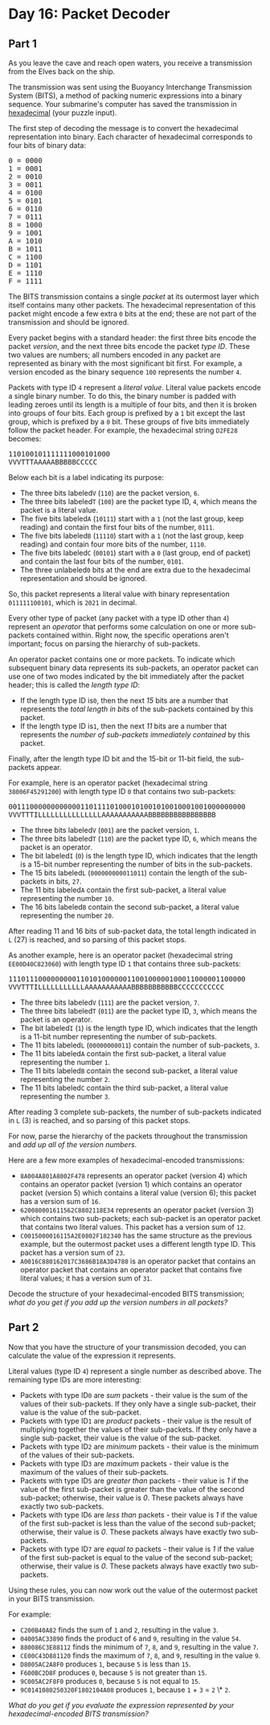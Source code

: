 # Day 16: Packet Decoder

## Part 1

As you leave the cave and reach open waters, you receive a transmission from the Elves back on the ship.

The transmission was sent using the Buoyancy Interchange Transmission System (BITS), a method of packing numeric expressions into a binary sequence. Your submarine's computer has saved the transmission in [hexadecimal](https://en.wikipedia.org/wiki/Hexadecimal) (your puzzle input).

The first step of decoding the message is to convert the hexadecimal representation into binary. Each character of hexadecimal corresponds to four bits of binary data:

<pre>
0 = 0000
1 = 0001
2 = 0010
3 = 0011
4 = 0100
5 = 0101
6 = 0110
7 = 0111
8 = 1000
9 = 1001
A = 1010
B = 1011
C = 1100
D = 1101
E = 1110
F = 1111
</pre>

The BITS transmission contains a single _packet_ at its outermost layer which itself contains many other packets. The hexadecimal representation of this packet might encode a few extra `0` bits at the end; these are not part of the transmission and should be ignored.

Every packet begins with a standard header: the first three bits encode the packet _version_, and the next three bits encode the packet _type ID_. These two values are numbers; all numbers encoded in any packet are represented as binary with the most significant bit first. For example, a version encoded as the binary sequence `100` represents the number `4`.

Packets with type ID `4` represent a _literal value_. Literal value packets encode a single binary number. To do this, the binary number is padded with leading zeroes until its length is a multiple of four bits, and then it is broken into groups of four bits. Each group is prefixed by a `1` bit except the last group, which is prefixed by a `0` bit. These groups of five bits immediately follow the packet header. For example, the hexadecimal string `D2FE28` becomes:

<pre>
110100101111111000101000
VVVTTTAAAAABBBBBCCCCC
</pre>

Below each bit is a label indicating its purpose:

- The three bits labeled`V` (`110`) are the packet version, `6`.
- The three bits labeled`T` (`100`) are the packet type ID, `4`, which means the packet is a literal value.
- The five bits labeled`A` (`10111`) start with a `1` (not the last group, keep reading) and contain the first four bits of the number, `0111`.
- The five bits labeled`B` (`11110`) start with a `1` (not the last group, keep reading) and contain four more bits of the number, `1110`.
- The five bits labeled`C` (`00101`) start with a `0` (last group, end of packet) and contain the last four bits of the number, `0101`.
- The three unlabeled`0` bits at the end are extra due to the hexadecimal representation and should be ignored.

So, this packet represents a literal value with binary representation `011111100101`, which is `2021` in decimal.

Every other type of packet (any packet with a type ID other than `4`) represent an _operator_ that performs some calculation on one or more sub-packets contained within. Right now, the specific operations aren't important; focus on parsing the hierarchy of sub-packets.

An operator packet contains one or more packets. To indicate which subsequent binary data represents its sub-packets, an operator packet can use one of two modes indicated by the bit immediately after the packet header; this is called the _length type ID_:

- If the length type ID is`0`, then the next _15_ bits are a number that represents the _total length in bits_ of the sub-packets contained by this packet.
- If the length type ID is`1`, then the next _11_ bits are a number that represents the _number of sub-packets immediately contained_ by this packet.

Finally, after the length type ID bit and the 15-bit or 11-bit field, the sub-packets appear.

For example, here is an operator packet (hexadecimal string `38006F45291200`) with length type ID `0` that contains two sub-packets:

<pre>
00111000000000000110111101000101001010010001001000000000
VVVTTTILLLLLLLLLLLLLLLAAAAAAAAAAABBBBBBBBBBBBBBBB
</pre>

- The three bits labeled`V` (`001`) are the packet version, `1`.
- The three bits labeled`T` (`110`) are the packet type ID, `6`, which means the packet is an operator.
- The bit labeled`I` (`0`) is the length type ID, which indicates that the length is a 15-bit number representing the number of bits in the sub-packets.
- The 15 bits labeled`L` (`000000000011011`) contain the length of the sub-packets in bits, `27`.
- The 11 bits labeled`A` contain the first sub-packet, a literal value representing the number `10`.
- The 16 bits labeled`B` contain the second sub-packet, a literal value representing the number `20`.

After reading 11 and 16 bits of sub-packet data, the total length indicated in `L` (27) is reached, and so parsing of this packet stops.

As another example, here is an operator packet (hexadecimal string `EE00D40C823060`) with length type ID `1` that contains three sub-packets:

<pre>
11101110000000001101010000001100100000100011000001100000
VVVTTTILLLLLLLLLLLAAAAAAAAAAABBBBBBBBBBBCCCCCCCCCCC
</pre>

- The three bits labeled`V` (`111`) are the packet version, `7`.
- The three bits labeled`T` (`011`) are the packet type ID, `3`, which means the packet is an operator.
- The bit labeled`I` (`1`) is the length type ID, which indicates that the length is a 11-bit number representing the number of sub-packets.
- The 11 bits labeled`L` (`00000000011`) contain the number of sub-packets, `3`.
- The 11 bits labeled`A` contain the first sub-packet, a literal value representing the number `1`.
- The 11 bits labeled`B` contain the second sub-packet, a literal value representing the number `2`.
- The 11 bits labeled`C` contain the third sub-packet, a literal value representing the number `3`.

After reading 3 complete sub-packets, the number of sub-packets indicated in `L` (3) is reached, and so parsing of this packet stops.

For now, parse the hierarchy of the packets throughout the transmission and _add up all of the version numbers_.

Here are a few more examples of hexadecimal-encoded transmissions:

- `8A004A801A8002F478` represents an operator packet (version 4) which contains an operator packet (version 1) which contains an operator packet (version 5) which contains a literal value (version 6); this packet has a version sum of `16`.
- `620080001611562C8802118E34` represents an operator packet (version 3) which contains two sub-packets; each sub-packet is an operator packet that contains two literal values. This packet has a version sum of `12`.
- `C0015000016115A2E0802F182340` has the same structure as the previous example, but the outermost packet uses a different length type ID. This packet has a version sum of `23`.
- `A0016C880162017C3686B18A3D4780` is an operator packet that contains an operator packet that contains an operator packet that contains five literal values; it has a version sum of `31`.

Decode the structure of your hexadecimal-encoded BITS transmission; _what do you get if you add up the version numbers in all packets?_

## Part 2

Now that you have the structure of your transmission decoded, you can calculate the value of the expression it represents.

Literal values (type ID `4`) represent a single number as described above. The remaining type IDs are more interesting:

- Packets with type ID`0` are _sum_ packets - their value is the sum of the values of their sub-packets. If they only have a single sub-packet, their value is the value of the sub-packet.
- Packets with type ID`1` are _product_ packets - their value is the result of multiplying together the values of their sub-packets. If they only have a single sub-packet, their value is the value of the sub-packet.
- Packets with type ID`2` are _minimum_ packets - their value is the minimum of the values of their sub-packets.
- Packets with type ID`3` are _maximum_ packets - their value is the maximum of the values of their sub-packets.
- Packets with type ID`5` are _greater than_ packets - their value is _1_ if the value of the first sub-packet is greater than the value of the second sub-packet; otherwise, their value is _0_. These packets always have exactly two sub-packets.
- Packets with type ID`6` are _less than_ packets - their value is _1_ if the value of the first sub-packet is less than the value of the second sub-packet; otherwise, their value is _0_. These packets always have exactly two sub-packets.
- Packets with type ID`7` are _equal to_ packets - their value is _1_ if the value of the first sub-packet is equal to the value of the second sub-packet; otherwise, their value is _0_. These packets always have exactly two sub-packets.

Using these rules, you can now work out the value of the outermost packet in your BITS transmission.

For example:

- `C200B40A82` finds the sum of `1` and `2`, resulting in the value `3`.
- `04005AC33890` finds the product of `6` and `9`, resulting in the value `54`.
- `880086C3E88112` finds the minimum of `7`, `8`, and `9`, resulting in the value `7`.
- `CE00C43D881120` finds the maximum of `7`, `8`, and `9`, resulting in the value `9`.
- `D8005AC2A8F0` produces `1`, because `5` is less than `15`.
- `F600BC2D8F` produces `0`, because `5` is not greater than `15`.
- `9C005AC2F8F0` produces `0`, because `5` is not equal to `15`.
- `9C0141080250320F1802104A08` produces `1`, because `1` \+ `3` = `2` \\* `2`.

_What do you get if you evaluate the expression represented by your hexadecimal-encoded BITS transmission?_
